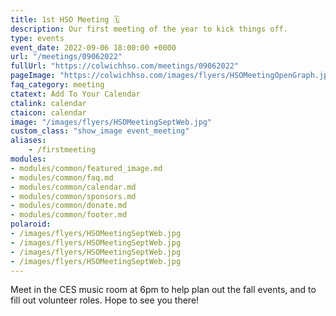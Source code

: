 ```yaml
---
title: 1st HSO Meeting 🗓️
description: Our first meeting of the year to kick things off.
type: events
event_date: 2022-09-06 18:00:00 +0000
url: "/meetings/09062022"
fullUrl: "https://colwichhso.com/meetings/09062022"
pageImage: "https://colwichhso.com/images/flyers/HSOMeetingOpenGraph.jpg"
faq_category: meeting
ctatext: Add To Your Calendar
ctalink: calendar
ctaicon: calendar
image: "/images/flyers/HSOMeetingSeptWeb.jpg"
custom_class: "show_image event_meeting"
aliases:
    - /firstmeeting
modules:
- modules/common/featured_image.md
- modules/common/faq.md
- modules/common/calendar.md
- modules/common/sponsors.md
- modules/common/donate.md
- modules/common/footer.md
polaroid: 
- /images/flyers/HSOMeetingSeptWeb.jpg
- /images/flyers/HSOMeetingSeptWeb.jpg
- /images/flyers/HSOMeetingSeptWeb.jpg
- /images/flyers/HSOMeetingSeptWeb.jpg
---
```

Meet in the CES music room at 6pm to help plan out the fall events, and to fill out volunteer roles. Hope to see you there!